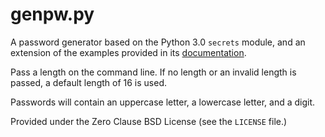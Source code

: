 # genpw.py

A password generator based on the Python 3.0 `secrets` module, and an
extension of the examples provided in its
[documentation](https://docs.python.org/3/library/secrets.html).

Pass a length on the command line. If no length or an invalid length is
passed, a default length of 16 is used.

Passwords will contain an uppercase letter, a lowercase letter, and a
digit.

Provided under the Zero Clause BSD License (see the `LICENSE` file.)
